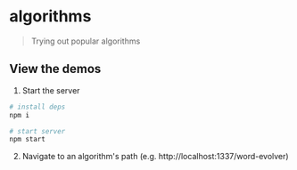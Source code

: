 # algorithms

> Trying out popular algorithms

## View the demos

1. Start the server

```bash
# install deps
npm i

# start server
npm start
```

2. Navigate to an algorithm's path (e.g. http://localhost:1337/word-evolver)
